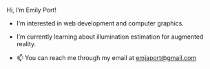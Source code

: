 Hi, I’m Emily Port!
- I’m interested in web development and computer graphics. 
- I’m currently learning about illumination estimation for augmented reality.

- 📫 You can reach me through my email at emjaport@gmail.com

<!---
emjapo/emjapo is a ✨ special ✨ repository because its `README.md` (this file) appears on your GitHub profile.
You can click the Preview link to take a look at your changes.
--->
